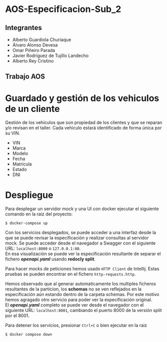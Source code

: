 # AOS-Especificacion-Sub_2

## Integrantes
- Alberto Guardiola Churiaque
- Álvaro Alonso Devesa 
- Omar Piñeiro Parada 
- Javier Rodríguez de Tujillo Landecho
- Alberto Rey Cristino

## Trabajo AOS 

# Guardado y gestión de los vehiculos de un cliente

Gestión de los vehículos que son propiedad de los clientes y que se reparan y/o revisan en el taller. Cada vehículo estará identificado de forma única por su VIN.<br> 

- VIN
- Marca
- Modelo
- Fecha
- Matrícula
- Estado
- DNI

# Despliegue 

Para desplegar un servidor mock y una UI con docker ejecutar el siguiente comando en la raíz del proyecto:

```
$ docker-compose up
```

Con los servicios desplegados, se puede acceder a una interfaz desde la que se puede revisar la especificación y realizar consultas al servidor mock. 
Se puede acceder desde el navegador a Swagger con el siguiente URL: `localhost:8000` o `127.0.0.1:80`.  
En esa visualización se puede ver la especificación resultante de separar el fichero ***openapi.yaml*** usando **redocly split**.  

Para hacer mocks de peticiones hemos usado  `HTTP Client` de Intellij. Estas pruebas se pueden encontrar en el fichero `http-requests.http`.

Hemos observado que al generar automaticamente los multiples ficheros resultantes de la particion, los **schemas** no se ven reflejados en la especificación aún estando dentro de la carpeta schemas. 
Por este motivo hemos agragado otro servicio para poder ver la especificación original.  
El ***openapi.yaml*** completo se puede ver desde el navegador con el siguiente URL: `localhost:8001`, cambiando el puerto 8000 de la versión split por el 8001.

Para detener los servicios, presionar `Ctrl+C` o bien ejecutar en la raiz 
```
$ docker compose down
```
